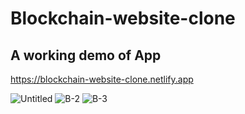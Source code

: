 # Blockchain-website-clone
## A working demo of App
https://blockchain-website-clone.netlify.app

![Untitled](https://user-images.githubusercontent.com/109892819/187891462-f7b719de-61dc-4d75-b196-9bb5b4e032ac.png)
![B-2](https://user-images.githubusercontent.com/109892819/187071282-b1adf56b-856e-45af-8bc2-7fad40c477fc.jpg)
![B-3](https://user-images.githubusercontent.com/109892819/187071284-2f8d4592-f82b-440f-bc90-5e12f9fc8bb6.jpg)
